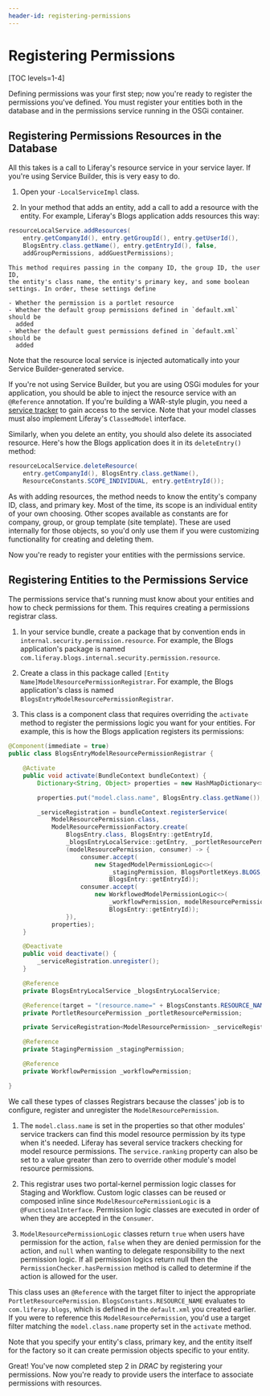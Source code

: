 ```yaml
---
header-id: registering-permissions
---
```


# Registering Permissions

[TOC levels=1-4]

Defining permissions was your first step; now you're ready to register the
permissions you've defined. You must register your entities both in the database
and in the permissions service running in the OSGi container. 

## Registering Permissions Resources in the Database

All this takes is a call to Liferay's resource service in your service layer. If
you're using Service Builder, this is very easy to do. 

1.  Open your `-LocalServiceImpl` class. 

2.  In your method that adds an entity, add a call to add a resource with the
    entity. For example, Liferay's Blogs application adds resources this way: 
 
```java
resourceLocalService.addResources(
	entry.getCompanyId(), entry.getGroupId(), entry.getUserId(),
	BlogsEntry.class.getName(), entry.getEntryId(), false,
	addGroupPermissions, addGuestPermissions);
```

    This method requires passing in the company ID, the group ID, the user ID,
    the entity's class name, the entity's primary key, and some boolean
    settings. In order, these settings define 

    - Whether the permission is a portlet resource
    - Whether the default group permissions defined in `default.xml` should be
      added
    - Whether the default guest permissions defined in `default.xml` should be
      added

Note that the resource local service is injected automatically into your Service
Builder-generated service. 

If you're not using Service Builder, but you are using OSGi modules for your
application, you should be able to inject the resource service with an
`@Reference` annotation. If you're building a WAR-style plugin, you need
a [service tracker](/docs/7-2/frameworks/-/knowledge_base/f/service-trackers-for-osgi-services) to
gain access to the service. Note that your model classes must also implement
Liferay's `ClassedModel` interface. 

Similarly, when you delete an entity, you should also delete its associated
resource. Here's how the Blogs application does it in its `deleteEntry()`
method: 

```java
resourceLocalService.deleteResource(
	entry.getCompanyId(), BlogsEntry.class.getName(),
	ResourceConstants.SCOPE_INDIVIDUAL, entry.getEntryId());
```

As with adding resources, the method needs to know the entity's company ID,
class, and primary key. Most of the time, its scope is an individual entity of
your own choosing. Other scopes available as constants are for company, group,
or group template (site template). These are used internally for those objects,
so you'd only use them if you were customizing functionality for creating and
deleting them. 

Now you're ready to register your entities with the permissions service. 

## Registering Entities to the Permissions Service

The permissions service that's running must know about your entities and how to
check permissions for them. This requires creating a permissions registrar
class. 

1.  In your service bundle, create a package that by convention ends in
    `internal.security.permission.resource`. For example, the Blogs
    application's package is named
    `com.liferay.blogs.internal.security.permission.resource`. 

2.  Create a class in this package called `[Entity
    Name]ModelResourcePermissionRegistrar`. For example, the Blogs application's
    class is named `BlogsEntryModelResourcePermissionRegistrar`. 

3.  This class is a component class that requires overriding the `activate`
    method to register the permissions logic you want for your entities. For
    example, this is how the Blogs application registers its permissions: 

```java
@Component(immediate = true)
public class BlogsEntryModelResourcePermissionRegistrar {

    @Activate
    public void activate(BundleContext bundleContext) {
        Dictionary<String, Object> properties = new HashMapDictionary<>();

        properties.put("model.class.name", BlogsEntry.class.getName());

        _serviceRegistration = bundleContext.registerService(
            ModelResourcePermission.class,
            ModelResourcePermissionFactory.create(
                BlogsEntry.class, BlogsEntry::getEntryId,
                _blogsEntryLocalService::getEntry, _portletResourcePermission,
                (modelResourcePermission, consumer) -> {
                    consumer.accept(
                        new StagedModelPermissionLogic<>(
                            _stagingPermission, BlogsPortletKeys.BLOGS,
                            BlogsEntry::getEntryId));
                    consumer.accept(
                        new WorkflowedModelPermissionLogic<>(
                            _workflowPermission, modelResourcePermission,
                            BlogsEntry::getEntryId));
                }),
            properties);
    }

    @Deactivate
    public void deactivate() {
        _serviceRegistration.unregister();
    }

    @Reference
    private BlogsEntryLocalService _blogsEntryLocalService;

    @Reference(target = "(resource.name=" + BlogsConstants.RESOURCE_NAME + ")")
    private PortletResourcePermission _portletResourcePermission;

    private ServiceRegistration<ModelResourcePermission> _serviceRegistration;

    @Reference
    private StagingPermission _stagingPermission;

    @Reference
    private WorkflowPermission _workflowPermission;

}
```

We call these types of classes Registrars because the classes' job is to configure, 
register and unregister the `ModelResourcePermission`.

1.  The `model.class.name` is set in the properties so that other modules' service 
    trackers can find this model resource permission by its type when it's needed. 
    Liferay has several service trackers checking for model resource permissions. 
    The `service.ranking` property can also be set to a value greater than zero to 
    override other module's model resource permissions. 

2.  This registrar uses two portal-kernel permission logic classes for Staging
    and Workflow. Custom logic classes can be reused or composed inline since
    `ModelResourcePermissionLogic` is a `@FunctionalInterface`. Permission logic
    classes are executed in order of when they are accepted in the `Consumer`.

3.  `ModelResourcePermissionLogic` classes return `true` when users have
    permission for the action, `false` when they are denied permission for the
    action, and `null` when wanting to delegate responsibility to the next
    permission logic. If all permission logics return null then the
    `PermissionChecker.hasPermission` method is called to determine if the
    action is allowed for the user.

This class uses an `@Reference` with the target filter to inject the appropriate
`PortletResourcePermission`. `BlogsConstants.RESOURCE_NAME` evaluates to
`com.liferay.blogs`, which is defined in the `default.xml` you created earlier.
If you were to reference this `ModelResourcePermission`, you'd use a target filter
matching the `model.class.name` property set in the `activate` method.

Note that you specify your entity's class, primary key, and the entity itself
for the factory so it can create permission objects specific to your entity. 

Great! You've now completed step 2 in *DRAC* by registering your permissions.
Now you're ready to provide users the interface to associate permissions with
resources. 


